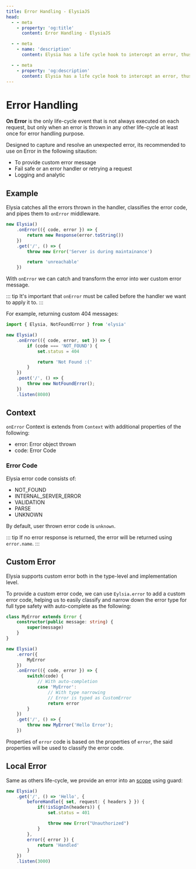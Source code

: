 ```yaml
---
title: Error Handling - ElysiaJS
head:
  - - meta
    - property: 'og:title'
      content: Error Handling - ElysiaJS

  - - meta
    - name: 'description'
      content: Elysia has a life cycle hook to intercept an error, thus separating the concern from the main handler function, we can use ".onError" to handle the error and classified errors with error code.

  - - meta
    - property: 'og:description'
      content: Elysia has a life cycle hook to intercept an error, thus separating the concern from the main handler function, we can use ".onError" to handle the error and classified errors with error code.
---
```


# Error Handling
**On Error** is the only life-cycle event that is not always executed on each request, but only when an error is thrown in any other life-cycle at least once for error handling purpose.

Designed to capture and resolve an unexpected error, its recommended to use on Error in the following sitaution:
- To provide custom error message
- Fail safe or an error handler or retrying a request
- Logging and analytic

## Example
Elysia catches all the errors thrown in the handler, classifies the error code, and pipes them to `onError` middleware.

```typescript
new Elysia()
    .onError(({ code, error }) => {
        return new Response(error.toString())
    })
    .get('/', () => {
        throw new Error('Server is during maintainance')

        return 'unreachable'
    })
```

With `onError` we can catch and transform the error into wer custom error message.

::: tip
It's important that `onError` must be called before the handler we want to apply it to.
:::

For example, returning custom 404 messages:
```typescript
import { Elysia, NotFoundError } from 'elysia'

new Elysia()
    .onError(({ code, error, set }) => {
        if (code === 'NOT_FOUND') {
            set.status = 404

            return 'Not Found :('
        }
    })
	.post('/', () => {
		throw new NotFoundError();
	})
    .listen(8080)
```

## Context
`onError` Context is extends from `Context` with additional properties of the following:
- error: Error object thrown
- code: Error Code

### Error Code
Elysia error code consists of:
- NOT_FOUND
- INTERNAL_SERVER_ERROR
- VALIDATION
- PARSE
- UNKNOWN

By default, user thrown error code is `unknown`.

::: tip
If no error response is returned, the error will be returned using `error.name`.
:::

## Custom Error
Elysia supports custom error both in the type-level and implementation level.

To provide a custom error code, we can use `Eylsia.error` to add a custom error code, helping us to easily classify and narrow down the error type for full type safety with auto-complete as the following:

```typescript
class MyError extends Error {
    constructor(public message: string) {
        super(message)
    }
}

new Elysia()
    .error({
        MyError
    })
    .onError(({ code, error }) => {
        switch(code) {
            // With auto-completion
            case 'MyError':
                // With type narrowing
                // Error is typed as CustomError
                return error
        }
    })
	.get('/', () => {
		throw new MyError('Hello Error');
	})
```

Properties of `error` code is based on the properties of `error`, the said properties will be used to classify the error code.

## Local Error
Same as others life-cycle, we provide an error into an [scope](/new/essential/scope) using guard:
```typescript
new Elysia()
    .get('/', () => 'Hello', {
        beforeHandle({ set, request: { headers } }) {
            if(!isSignIn(headers)) {
                set.status = 401

                throw new Error("Unauthorized")
            }
        },
        error({ error }) {
            return 'Handled'
        }
    })
    .listen(3000)
```
